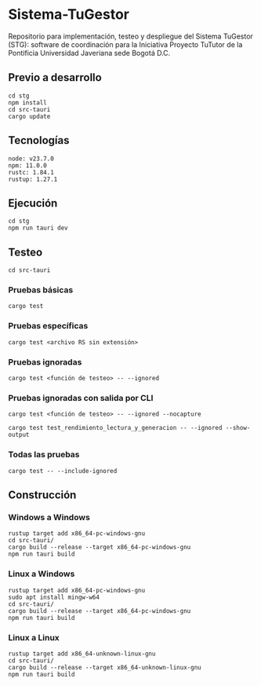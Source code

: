 
# Sistema-TuGestor
Repositorio para implementación, testeo y despliegue del Sistema TuGestor (STG): software de coordinación para la Iniciativa Proyecto TuTutor de la Pontificia Universidad Javeriana sede Bogotá D.C.


## Previo a desarrollo
```
cd stg
npm install
cd src-tauri
cargo update
```

## Tecnologías
```
node: v23.7.0
npm: 11.0.0
rustc: 1.84.1
rustup: 1.27.1
```

## Ejecución
```
cd stg
npm run tauri dev
```

## Testeo
```cd src-tauri```
### Pruebas básicas
```cargo test```
### Pruebas específicas
```cargo test <archivo RS sin extensión>```
### Pruebas ignoradas
```cargo test <función de testeo> -- --ignored```
### Pruebas ignoradas con salida por CLI
```cargo test <función de testeo> -- --ignored --nocapture```

```cargo test test_rendimiento_lectura_y_generacion -- --ignored --show-output```
### Todas las pruebas
```cargo test -- --include-ignored```

## Construcción
### Windows a Windows
```
rustup target add x86_64-pc-windows-gnu
cd src-tauri/
cargo build --release --target x86_64-pc-windows-gnu
npm run tauri build
```
### Linux a Windows
```
rustup target add x86_64-pc-windows-gnu
sudo apt install mingw-w64
cd src-tauri/
cargo build --release --target x86_64-pc-windows-gnu
npm run tauri build
```
### Linux a Linux
```
rustup target add x86_64-unknown-linux-gnu
cd src-tauri/
cargo build --release --target x86_64-unknown-linux-gnu
npm run tauri build
```
